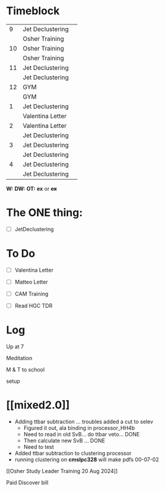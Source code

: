 # Timeblock

|     |                  |     |
| --- | ---------------- | --- |
| 9   | Jet Declustering |     |
|     | Osher Training   |     |
| 10  | Osher Training   |     |
|     | Osher Training   |     |
| 11  | Jet Declustering |     |
|     | Jet Declustering |     |
| 12  | GYM              |     |
|     | GYM              |     |
| 1   | Jet Declustering |     |
|     | Valentina Letter |     |
| 2   | Valentina Letter |     |
|     | Jet Declustering |     |
| 3   | Jet Declustering |     |
|     | Jet Declustering |     |
| 4   | Jet Declustering |     |
|     | Jet Declustering |     |

**W:**
**DW:**
**OT:**
**ex** or **~~ex~~**

# The ONE thing: 
- [ ] JetDeclustering



# To Do
- [ ] Valentina Letter
- [ ] Matteo Letter
- [ ] CAM Training
- [ ] Read HGC TDR


# Log

Up at 7 

Meditation

M & T to school

setup

# [[mixed2.0]]
- Adding ttbar subtraction ... troubles added a cut to selev
	- Figured it out, ala binding in processor_HH4b
	- Need to read in old SvB... do ttbar veto... DONE
	- Then calculate new SvB ... DONE
	- Need to test
- Added ttbar subtraction to clustering processor 
- running clustering on **cmslpc328**  will make pdfs 00-07-02



[[Osher Study Leader Training 20 Aug 2024]]

Paid Discover bill